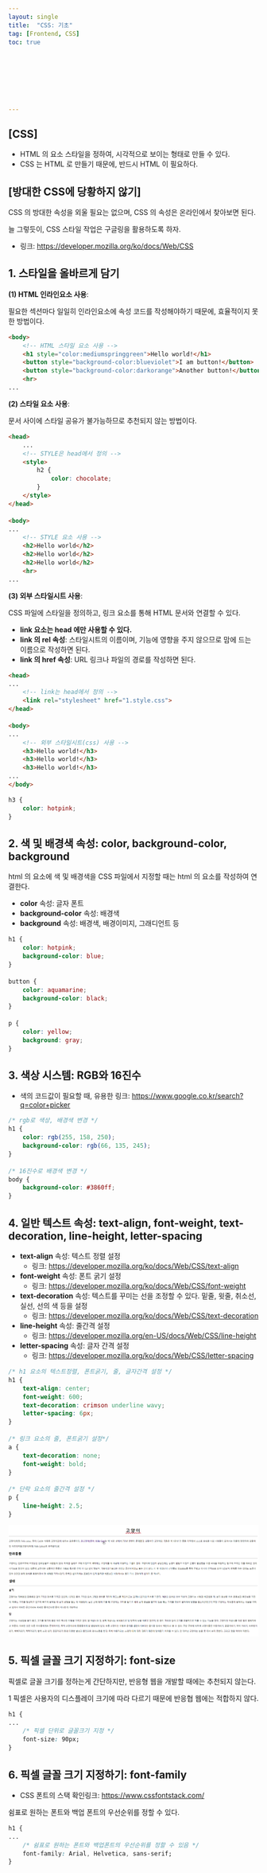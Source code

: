 ```yaml
---
layout: single
title:  "CSS: 기초"
tag: [Frontend, CSS]
toc: true 







---
```


## [CSS]

- HTML 의 요소 스타일을 정하여, 시각적으로 보이는 형태로 만들 수 있다.
- CSS 는 HTML 로 만들기 때문에, 반드시 HTML 이 필요하다.









## [방대한 CSS에 당황하지 않기]

CSS 의 방대한 속성을 외울 필요는 없으며, CSS 의 속성은 온라인에서 찾아보면 된다.

늘 그렇듯이, CSS 스타일 작업은 구글링을 활용하도록 하자.

- 링크: https://developer.mozilla.org/ko/docs/Web/CSS









## 1. 스타일을 올바르게 담기

**(1) HTML 인라인요소 사용**:

필요한 섹션마다 일일히 인라인요소에 속성 코드를 작성해야하기 때문에, 효율적이지 못한 방법이다. 

```html
<body>
    <!-- HTML 스타일 요소 사용 -->
    <h1 style="color:mediumspringgreen">Hello world!</h1>
    <button style="background-color:blueviolet">I am button!</button>
    <button style="background-color:darkorange">Another button!</button>
    <hr>
...
```





**(2) 스타일 요소 사용**:

문서 사이에 스타일 공유가 불가능하므로 추천되지 않는 방법이다.

```html
<head>
	...
    <!-- STYLE은 head에서 정의 -->
    <style>
        h2 {
            color: chocolate;
        }
    </style>
</head>

<body>
...
    <!-- STYLE 요소 사용 -->
    <h2>Hello world</h2>
    <h2>Hello world</h2>
    <h2>Hello world</h2>
    <hr>
...
```

 



**(3) 외부 스타일시트 사용**:

CSS 파일에 스타일을 정의하고, 링크 요소를 통해 HTML 문서와 연결할 수 있다.

- **link 요소는 head 에만 사용할 수 있다.**
- **link 의 rel 속성**: 스타일시트의 이름이며, 기능에 영향을 주지 않으므로 맘에 드는 이름으로 작성하면 된다.
- **link 의 href 속성**: URL 링크나 파일의 경로를 작성하면 된다.

```html
<head>
...
    <!-- link는 head에서 정의 -->
    <link rel="stylesheet" href="1.style.css">
</head>

<body>
...
    <!-- 외부 스타일시트(css) 사용 -->
    <h3>Hello world!</h3>
    <h3>Hello world!</h3>
    <h3>Hello world!</h3>
...
</body>
```

```css
h3 {
    color: hotpink;
}
```









## 2. 색 및 배경색 속성: color, background-color, background

html 의 요소에 색 및 배경색을 CSS 파일에서 지정할 때는 html 의 요소를 작성하여 연결한다.

- **color** 속성: 글자 폰트
- **background-color** 속성: 배경색
- **background** 속성: 배경색, 배경이미지, 그래디언트 등

```css
h1 {
    color: hotpink;
    background-color: blue;
}

button {
    color: aquamarine;
    background-color: black;
}

p {
    color: yellow;
    background: gray;
}
```









## 3. 색상 시스템: RGB와 16진수

- 색의 코드값이 필요할 때, 유용한 링크: https://www.google.co.kr/search?q=color+picker

```css
/* rgb로 색상, 배경색 변경 */
h1 {
    color: rgb(255, 158, 250);
    background-color: rgb(66, 135, 245);
}

/* 16진수로 배경색 변경 */
body {
    background-color: #3860ff;
}
```









## 4. 일반 텍스트 속성: text-align, font-weight, text-decoration, line-height, letter-spacing

- **text-align** 속성: 텍스트 정렬 설정
  - 링크: https://developer.mozilla.org/ko/docs/Web/CSS/text-align
- **font-weight** 속성: 폰트 굵기 설정
  - 링크: https://developer.mozilla.org/ko/docs/Web/CSS/font-weight
- **text-decoration** 속성: 텍스트를 꾸미는 선을 조정할 수 있다. 밑줄, 윗줄, 취소선, 실선, 선의 색 등을 설정
  - 링크: https://developer.mozilla.org/ko/docs/Web/CSS/text-decoration
- **line-height** 속성: 줄간격 설정
  - 링크: https://developer.mozilla.org/en-US/docs/Web/CSS/line-height
- **letter-spacing** 속성: 글자 간격 설정
  - 링크: https://developer.mozilla.org/ko/docs/Web/CSS/letter-spacing

```css
/* h1 요소의 텍스트정렬, 폰트굵기, 줄, 글자간격 설정 */
h1 {
    text-align: center;
    font-weight: 600;
    text-decoration: crimson underline wavy;
    letter-spacing: 6px;
}

/* 링크 요소의 줄, 폰트굵기 설정*/
a {
    text-decoration: none;
    font-weight: bold;
}

/* 단락 요소의 줄간격 설정 */
p {
    line-height: 2.5;
}
```

![image-20220820175140314](/assets/img/image-20220820175140314.png)









## 5. 픽셀 글꼴 크기 지정하기: font-size

픽셀로 글꼴 크기를 정하는게 간단하지만, 반응형 웹을 개발할 때에는 추천되지 않는다.

1 픽셀은 사용자의 디스플레이 크기에 따라 다르기 때문에 반응협 웹에는 적합하지 않다.

```css
h1 {
...
    /* 픽셀 단위로 글꼴크기 지정 */
    font-size: 90px;
}
```









## 6. 픽셀 글꼴 크기 지정하기: font-family

- CSS 폰트의 스택 확인링크: https://www.cssfontstack.com/

쉼표로 원하는 폰트와 백업 폰트의 우선순위를 정할 수 있다.

```css
h1 {
...
    /* 쉼표로 원하는 폰트와 백업폰트의 우선순위를 정할 수 있음 */
    font-family: Arial, Helvetica, sans-serif;
}
```
